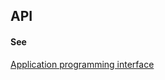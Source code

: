 ## API

<h4>See</h4><p><a href="application-programming-interface">Application programming interface</a></p>

